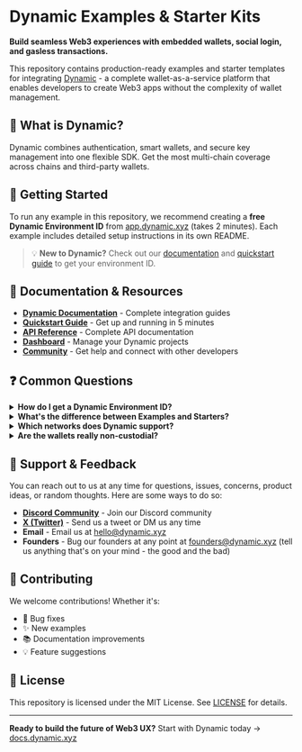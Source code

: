 # Dynamic Examples & Starter Kits

**Build seamless Web3 experiences with embedded wallets, social login, and gasless transactions.**

This repository contains production-ready examples and starter templates for integrating [Dynamic](https://dynamic.xyz) - a complete wallet-as-a-service platform that enables developers to create Web3 apps without the complexity of wallet management.

## 🚀 **What is Dynamic?**

Dynamic combines authentication, smart wallets, and secure key management into one flexible SDK. Get the most multi-chain coverage across chains and third-party wallets.

## 🚀 **Getting Started**

To run any example in this repository, we recommend creating a **free Dynamic Environment ID** from [app.dynamic.xyz](https://app.dynamic.xyz) (takes 2 minutes). Each example includes detailed setup instructions in its own README.

> 💡 **New to Dynamic?** Check out our [documentation](https://docs.dynamic.xyz) and [quickstart guide](https://docs.dynamic.xyz/quickstart) to get your environment ID.

## 📖 **Documentation & Resources**

- **[Dynamic Documentation](https://docs.dynamic.xyz)** - Complete integration guides
- **[Quickstart Guide](https://docs.dynamic.xyz/quickstart)** - Get up and running in 5 minutes
- **[API Reference](https://www.dynamic.xyz/docs/api-reference/overview)** - Complete API documentation
- **[Dashboard](https://app.dynamic.xyz)** - Manage your Dynamic projects
- **[Community](https://www.dynamic.xyz/slack)** - Get help and connect with other developers

## ❓ **Common Questions**

<details>
<summary><strong>How do I get a Dynamic Environment ID?</strong></summary>

1. Go to [app.dynamic.xyz](https://app.dynamic.xyz)
2. Sign up for a free account
3. Create a new project
4. Copy the Environment ID from your project settings
5. Add it to your `.env` file as `DYNAMIC_ENVIRONMENT_ID`

The free tier includes everything you need to get started!

</details>

<details>
<summary><strong>What's the difference between Examples and Starters?</strong></summary>

- **Examples**: Complete applications demonstrating specific use cases (DeFi, payments, etc.)
- **Starters**: Minimal templates with basic Dynamic integration to bootstrap your own project

Start with a Starter if you're building something custom, or use an Example if it matches your use case.

</details>

<details>
<summary><strong>Which networks does Dynamic support?</strong></summary>

- Support for all EVM chains
- Bitcoin, Solana, Sui, Sei
- View our complete list on the [Ecosystems page](https://www.dynamic.xyz/ecosystems)

</details>

<details>
<summary><strong>Are the wallets really non-custodial?</strong></summary>

Yes! Dynamic uses TSS-MPC (Threshold Signature Scheme with Multi-Party Computation) to ensure:

- Private keys never exist within the Dynamic MPC system
- Users maintain full control of their assets
- No single point of failure
- Enterprise-grade security

Learn more about [Dynamic's security model](https://docs.dynamic.xyz/security).

</details>

## 💬 **Support & Feedback**

You can reach out to us at any time for questions, issues, concerns, product ideas, or random thoughts. Here are some ways to do so:

- **[Discord Community](https://discord.gg/dynamic)** - Join our Discord community
- **[X (Twitter)](https://twitter.com/dynamic_xyz)** - Send us a tweet or DM us any time
- **Email** - Email us at hello@dynamic.xyz
- **Founders** - Bug our founders at any point at founders@dynamic.xyz (tell us anything that's on your mind - the good and the bad)

## 🤝 **Contributing**

We welcome contributions! Whether it's:

- 🐛 Bug fixes
- ✨ New examples
- 📚 Documentation improvements
- 💡 Feature suggestions

## 📄 **License**

This repository is licensed under the MIT License. See [LICENSE](LICENSE) for details.

---

**Ready to build the future of Web3 UX?** Start with Dynamic today → [docs.dynamic.xyz](https://docs.dynamic.xyz)
